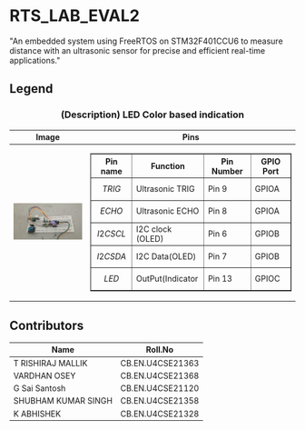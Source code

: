 # RTS_LAB_EVAL2
"An embedded system using FreeRTOS on STM32F401CCU6 to measure distance with an ultrasonic sensor for precise and efficient real-time applications."
## Legend

<div align="center">
<h3> (Description) LED Color based indication</h3>

| Image | Pins |
| --- | --- |
| <div align="center"> <img src="https://github.com/Rishirox03/RTS_LAB_EVAL1/blob/main/image.jpg" width="200px"/> </div> | <table border="1"><tr><th>Pin name</th><th>Function</th><th>Pin Number</th><th>GPIO Port</th></tr><tr><td> $${TRIG}$$ </td><td>Ultrasonic TRIG </td><td>Pin 9 </td><td> GPIOA</td></tr><tr><td> $${ECHO}$$ </td><td>Ultrasonic ECHO </td><td>Pin 8 </td><td> GPIOA</td></tr><tr><td> $${I2C SCL }$$ </td><td> I2C clock (OLED) </td><td>Pin 6 </td><td> GPIOB</td></tr><tr><td> $${I2C SDA}$$ </td><td> I2C Data(OLED) </td><td>Pin 7 </td><td> GPIOB</td></tr><tr><td> $${LED}$$ </td><td>OutPut(Indicator </td><td>Pin 13 </td><td> GPIOC</td></tr></table> |

</div>

## Contributors

<div align="center">

| Name | Roll.No |
| --- | --- |
| T RISHIRAJ MALLIK | CB.EN.U4CSE21363 |
| VARDHAN OSEY | CB.EN.U4CSE21368 |
| G Sai Santosh | CB.EN.U4CSE21120 |
| SHUBHAM KUMAR SINGH | CB.EN.U4CSE21358 |
| K ABHISHEK | CB.EN.U4CSE21328 |

</div>

